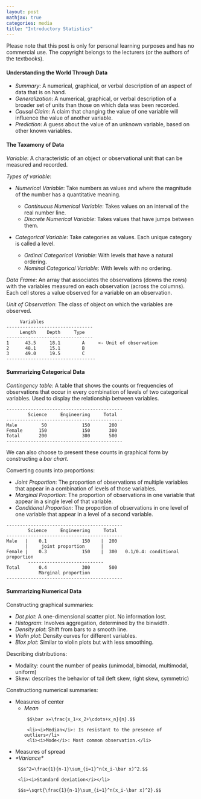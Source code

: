 ```yaml
---
layout: post
mathjax: true
categories: media
title: "Introductory Statistics"
---
```


Please note that this post is only for personal learning purposes and has no commercial use. The copyright belongs to the lecturers (or the authors of the textbooks).    

#### Understanding the World Through Data
* *Summary*: A numerical, graphical, or verbal description of an aspect of data that is on hand.
* *Generalization*: A numerical, graphical, or verbal description of a broader set of units than those on which data was been recorded.
* *Causal Claim*: A claim that changing the value of one variable will influence the value of another variable.
* *Prediction*: A guess about the value of an unknown variable, based on other known variables.

#### The Taxamony of Data
*Variable*: A characteristic of an object or observational unit that can be measured and recorded.   

*Types of variable*:
<ul><li><i>Numerical Variable</i>: Take numbers as values and where the magnitude of the number has a quantitative meaning.</li><ul>
<li><i>Continuous Numerical Variable</i>: Takes values on an interval of the real number line.</li>
<li><i>Discrete Numerical Variable</i>: Takes values that have jumps between them.</li></ul></ul>
<ul>
<li><i>Categorical Variable</i>: Take categories as values. Each unique category is called a level. </li><ul>
<li><i>Ordinal Categorical Variable</i>: With levels that have a natural ordering.</li>
<li><i>Nominal Categorical Variable</i>: With levels with no ordering.</li></ul></ul>

*Data Frame*: An array that associates the observations (downs the rows) with the variables measured on each observation (across the columns). Each cell stores a value observed for a variable on an observation.

*Unit of Observation*: The class of object on which the variables are observed.

```
     Variables
--------------------------------
     Length    Depth     Type
--------------------------------
1      43.5     18.1        A     <- Unit of observation
2      48.1     15.1        B
3      49.0     19.5        C
---------------------------------
```

#### Summarizing Categorical Data
*Contingency table*: A table that shows the counts or frequencies of observations that occur in every combination of levels of two categorical variables. Used to display the relationship between variables.
```
-------------------------------------------
        Science     Engineering     Total
-------------------------------------------
Male         50             150       200
Female      150             150       300
Total       200             300       500
-------------------------------------------
```
We can also choose to present these counts in graphical form by constructing a *bar chart*.

Converting counts into proportions:
* *Joint Proportion*: The proportion of observations of multiple variables that appear in a combination of levels of those variables.
* *Marginal Proportion*: The proportion of observations in one variable that appear in a single level of that variable.
* *Conditional Proportion*: The proportion of observations in one level of one variable that appear in a level of a second variable.

```
-------------------------------------------
        Science     Engineering     Total
-------------------------------------------
Male   |    0.1             150    |  200
       |     joint proportion      |
Female |    0.3             150    |  300   0.1/0.4: conditional proportion
        ----------------------------
Total       0.4             300       500
            Marginal proportion
-------------------------------------------
```

#### Summarizing Numerical Data
Constructing graphical summaries:
* *Dot plot*: A one-dimensional scatter plot. No information lost.
* *Histogram*: Involves aggregation, determined by the binwidth.
* *Density plot*: Shift from bars to a smooth line.
* *Violin plot*: Density curves for different variables.
* *Blox plot*: Similar to violin plots but with less smoothing.

Describing distributions:
* Modality: count the number of peaks (unimodal, bimodal, multimodal, uniform)
* Skew: describes the behavior of tail (left skew, right skew, symmetric)

Constructiong numerical summaries:
<ul><li> Measures of center
<ul>
     <li><i>Mean</i></li>
     
     $$\bar x=\frac{x_1+x_2+\cdots+x_n}{n}.$$

     <li><i>Median</i>: Is resistant to the presence of outliers</li>
     <li><i>Mode</i>: Most common observation.</li>
</ul>

     
</li>
<li> Measures of spread
     <li><i>*Variance*</i></li>

     $$s^2=\frac{1}{n-1}\sum_{i=1}^n(x_i-\bar x)^2.$$

     <li><i>Standard deviation</i></li>

     $$s=\sqrt{\frac{1}{n-1}\sum_{i=1}^n(x_i-\bar x)^2}.$$
</li></ul>
